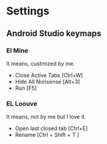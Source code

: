 # Settings

## Android Studio keymaps

### El Mine
It means, custmized by me.
- Close Active Tabs [Ctrl+W]
- Hide All Nonsense [Alt+3]
- Run [F5]

### EL Loouve
It means, not by me but I love it.
- Open last closed tab [Ctrl+E]
- Rename [Ctrl + Shift + T ]



